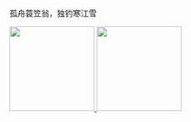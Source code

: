 <p>孤舟蓑笠翁，独钓寒江雪</p>

<p float="left">
  <a href="https://github.com/anuraghazra/github-readme-stats">
    <img src="https://github-readme-stats.vercel.app/api?username=guobinqiu&count_private=true&show_icons=true" height="150" />
  </a>
  <a href="https://github.com/anuraghazra/github-readme-stats">
    <img src="https://github-readme-stats.vercel.app/api/top-langs/?username=guobinqiu&hide_progress=true&langs_count=10" height="150" />
  </a>
</p>
